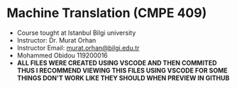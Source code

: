 # Machine Translation (CMPE 409)
- Course tought at Istanbul Bilgi university 
- Instructor: Dr. Murat Orhan
- Instructor Email: murat.orhan@bilgi.edu.tr
- Mohammed Obidou 119200016
- **ALL FILES WERE CREATED USING VSCODE AND THEN COMMITED THUS 
I RECOMMEND VIEWING THIS FILES USING VSCODE FOR SOME THINGS DON'T 
WORK LIKE THEY SHOULD WHEN PREVIEW IN GITHUB**
